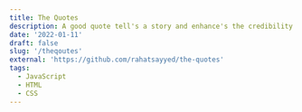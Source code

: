 ```yaml
---
title: The Quotes
description: A good quote tell's a story and enhance's the credibility - fetches a new random quote from an API.
date: '2022-01-11'
draft: false
slug: '/theqoutes'
external: 'https://github.com/rahatsayyed/the-quotes'
tags:
  - JavaScript
  - HTML
  - CSS
---
```

